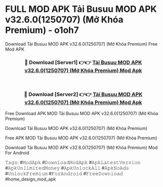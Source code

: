 # FULL MOD APK Tải Busuu MOD APK v32.6.0(1250707) (Mở Khóa Premium) - o1oh7
Download Tải Busuu MOD APK v32.6.0(1250707) (Mở Khóa Premium) Free Mod APK

<div align="center">
<h3>🔴 Download [Server1] 👉👉 <a href="https://apk-comot.site?title=Tải_Busuu_MOD_APK_v32.6.0(1250707)_(Mở_Khóa_Premium)">Tải Busuu MOD APK v32.6.0(1250707) (Mở Khóa Premium) Mod Apk</a></h3><br>

<h3>🔴 Download [Server2] 👉👉 <a href="https://apk-comot.site?title=Tải_Busuu_MOD_APK_v32.6.0(1250707)_(Mở_Khóa_Premium)">Tải Busuu MOD APK v32.6.0(1250707) (Mở Khóa Premium) Mod Apk</a></h3>
</div>


Free Download APK MOD Tải Busuu MOD APK v32.6.0(1250707) (Mở Khóa Premium)

Download Tải Busuu MOD APK v32.6.0(1250707) (Mở Khóa Premium) 

Free APK MOD Tải Busuu MOD APK v32.6.0(1250707) (Mở Khóa Premium) 

Download Tải Busuu MOD APK v32.6.0(1250707) (Mở Khóa Premium) Mod For Android

𝚃𝚊𝚐𝚜: #𝙼𝚘𝚍𝙰𝚙𝚔 #𝙳𝚘𝚠𝚗𝚕𝚘𝚊𝚍𝙼𝚘𝚍𝙰𝚙𝚔 #𝙰𝚙𝚔𝙻𝚊𝚝𝚎𝚜𝚝𝚅𝚎𝚛𝚜𝚒𝚘𝚗 #𝙰𝚙𝚔𝚄𝚗𝚕𝚒𝚖𝚒𝚝𝚎𝚍𝙼𝚘𝚗𝚎𝚢 #𝙰𝚙𝚔𝚄𝚗𝚕𝚘𝚌𝚔𝙰𝚕𝚕 #𝙰𝚙𝚔𝙽𝚘𝙰𝚍𝚜 #𝚄𝚗𝚕𝚘𝚌𝚔𝙿𝚛𝚎𝚖𝚒𝚞𝚖 #𝙵𝚘𝚛𝙰𝚗𝚍𝚛𝚘𝚒𝚍 #𝙵𝚛𝚎𝚎𝙳𝚘𝚠𝚗𝚕𝚘𝚊𝚍 #home_design_mod_apk